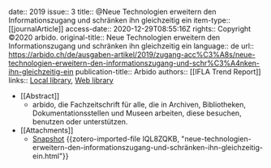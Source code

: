 date:: 2019
issue:: 3
title:: @Neue Technologien erweitern den Informationszugang und schränken ihn gleichzeitig ein
item-type:: [[journalArticle]]
access-date:: 2020-12-29T08:55:16Z
rights:: Copyright ©2020 arbido.
original-title:: Neue Technologien erweitern den Informationszugang und schränken ihn gleichzeitig ein
language:: de
url:: https://arbido.ch/de/ausgaben-artikel/2019/zugang-acc%C3%A8s/neue-technologien-erweitern-den-informationszugang-und-schr%C3%A4nken-ihn-gleichzeitig-ein
publication-title:: Arbido
authors:: [[IFLA Trend Report]]
links:: [Local library](zotero://select/groups/2386895/items/KVYSN6BJ), [Web library](https://www.zotero.org/groups/2386895/items/KVYSN6BJ)

- [[Abstract]]
	- arbido, die Fachzeitschrift für alle, die in Archiven, Bibliotheken, Dokumentationsstellen und Museen arbeiten, diese besuchen, benutzen oder unterstützen.
- [[Attachments]]
	- [Snapshot](https://arbido.ch/de/ausgaben-artikel/2019/zugang-acc%C3%A8s/neue-technologien-erweitern-den-informationszugang-und-schr%C3%A4nken-ihn-gleichzeitig-ein) {{zotero-imported-file IQL8ZQKB, "neue-technologien-erweitern-den-informationszugang-und-schränken-ihn-gleichzeitig-ein.html"}}